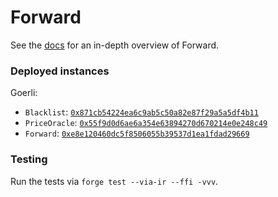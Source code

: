 # Forward

See the [docs](https://forward-protocol.readme.io/docs/getting-started) for an in-depth overview of Forward.

### Deployed instances

Goerli:

- `Blacklist`: [`0x871cb54224ea6c9ab5c50a82e87f29a5a5df4b11`](https://goerli.etherscan.io/address/0x871cb54224ea6c9ab5c50a82e87f29a5a5df4b11)
- `PriceOracle`: [`0x55f9d0d6ae6a354e63894270d670214e0e248c49`](https://goerli.etherscan.io/address/0x55f9d0d6ae6a354e63894270d670214e0e248c49)
- `Forward`: [`0xe8e120460dc5f8506055b39537d1ea1fdad29669`](https://goerli.etherscan.io/address/0xe8e120460dc5f8506055b39537d1ea1fdad29669)

### Testing

Run the tests via `forge test --via-ir --ffi -vvv`.
